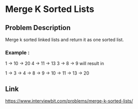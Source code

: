# Merge K Sorted Lists

## Problem Description

Merge k sorted linked lists and return it as one sorted list.

### Example :

1 -> 10 -> 20
4 -> 11 -> 13
3 -> 8 -> 9
will result in

1 -> 3 -> 4 -> 8 -> 9 -> 10 -> 11 -> 13 -> 20

## Link

https://www.interviewbit.com/problems/merge-k-sorted-lists/